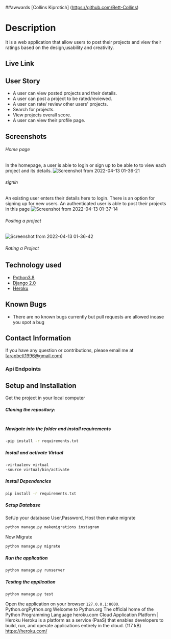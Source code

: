 ##awwards
[Collins Kiprotich]
(https://github.com/Bett-Collins)
# Description 
It is a web application that allow users to post their projects and view their ratings based on the design,usability and creativity.

##  Live Link 
## User Story 
* A user can view posted projects and their details.
* A user can post a project to be rated/reviewed.
* A user can rate/ review other users' projects.
* Search for projects.
* View projects overall score.
* A user can view their profile page.
## Screenshots

###### Home page
 In the homepage, a user is able to login or sign up to be able to to view each project and its details.
![Screenshot from 2022-04-13 01-36-21](https://user-images.githubusercontent.com/93243303/163067789-29d71ae3-8e5c-42c0-8512-efdeec35bc42.png)

###### signin
An existing user enters their details here to login. There is an option for signing up for new users.
An authenticated user is able to post their projects in this page
![Screenshot from 2022-04-13 01-37-14](https://user-images.githubusercontent.com/93243303/163067802-196196a6-4428-4b71-aff5-1ed3507fdfad.png)
###### Posting a project
![Screenshot from 2022-04-13 01-36-42](https://user-images.githubusercontent.com/93243303/163067824-1d7d0a41-b8e2-4f81-9327-3642c044a55c.png)

###### Rating a Project
## Technology used 
* [Python3.8](https://www.python.org/)
* [Django 2.0](https://docs.djangoproject.com/en/2.2/)
* [Heroku](https://heroku.com)
## Known Bugs 
* There are no known bugs currently but pull requests are allowed incase you spot a bug
## Contact Information  
If you have any question or contributions, please email me at [arapbett1996@gmail.com]
  ### Api Endpoints
## Setup and Installation 
Get the project in your local computer
##### Cloning the repository: 
 ```bash
```
##### Navigate into the folder and install requirements 
 ```bash
-pip install -r requirements.txt
```
##### Install and activate Virtual 
 ```bash
-virtualenv virtual
-source virtual/bin/activate
```
##### Install Dependencies 
 ```bash
 pip install -r requirements.txt
```
##### Setup Database 
  SetUp your database User,Password, Host then make migrate
 ```bash
python manage.py makemigrations instagram
 ```
 Now Migrate
 ```bash
 python manage.py migrate
```
##### Run the application 
 ```bash
 python manage.py runserver
```
##### Testing the application 
 ```bash
 python manage.py test
```
Open the application on your browser `127.0.0.1:8000`.
Python.orgPython.org
Welcome to Python.org
The official home of the Python Programming Language
heroku.com
Cloud Application Platform | Heroku
Heroku is a platform as a service (PaaS) that enables developers to build, run, and operate applications entirely in the cloud. (117 kB)
https://heroku.com/

